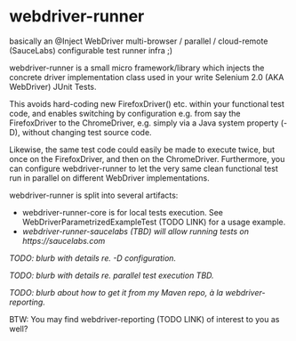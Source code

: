 webdriver-runner
================

basically an @Inject WebDriver multi-browser / parallel / cloud-remote (SauceLabs) configurable test runner infra ;)

webdriver-runner is a small micro framework/library which injects the concrete 
driver implementation class used in your write Selenium 2.0 (AKA WebDriver) JUnit Tests.

This avoids hard-coding new FirefoxDriver() etc. within your functional test code,
and enables switching by configuration e.g. from say the FirefoxDriver to the ChromeDriver, 
e.g. simply via a Java system property (-D), without changing test source code.

Likewise, the same test code could easily be made to execute twice, but once on the FirefoxDriver,
and then on the ChromeDriver.  Furthermore, you can configure webdriver-runner to let
the very same clean functional test run in parallel on different WebDriver implementations.

webdriver-runner is split into several artifacts:

* webdriver-runner-core is for local tests execution. 
See WebDriverParametrizedExampleTest (TODO LINK) for a usage example.
* _webdriver-runner-saucelabs (TBD) will allow running tests on https://saucelabs.com_

_TODO: blurb with details re. -D configuration._

_TODO: blurb with details re. parallel test execution TBD._

_TODO: blurb about how to get it from my Maven repo, à la webdriver-reporting._

BTW: You may find webdriver-reporting (TODO LINK) of interest to you as well?
